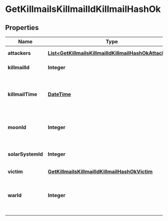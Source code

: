 
# GetKillmailsKillmailIdKillmailHashOk

## Properties
Name | Type | Description | Notes
------------ | ------------- | ------------- | -------------
**attackers** | [**List&lt;GetKillmailsKillmailIdKillmailHashOkAttackers&gt;**](GetKillmailsKillmailIdKillmailHashOkAttackers.md) | attackers array | 
**killmailId** | **Integer** | ID of the killmail | 
**killmailTime** | [**DateTime**](DateTime.md) | Time that the victim was killed and the killmail generated  | 
**moonId** | **Integer** | Moon if the kill took place at one |  [optional]
**solarSystemId** | **Integer** | Solar system that the kill took place in  | 
**victim** | [**GetKillmailsKillmailIdKillmailHashOkVictim**](GetKillmailsKillmailIdKillmailHashOkVictim.md) |  |  [optional]
**warId** | **Integer** | War if the killmail is generated in relation to an official war  |  [optional]



